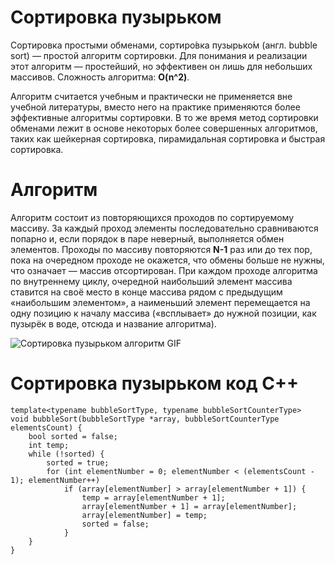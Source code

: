 # Сортировка пузырьком

Сортировка простыми обменами, сортиро́вка пузырько́м (англ. bubble sort) — простой алгоритм сортировки. Для понимания и реализации этот алгоритм — простейший, но эффективен он лишь для небольших массивов. Сложность алгоритма: **O(n^2)**.

Алгоритм считается учебным и практически не применяется вне учебной литературы, вместо него на практике применяются более эффективные алгоритмы сортировки. В то же время метод сортировки обменами лежит в основе некоторых более совершенных алгоритмов, таких как шейкерная сортировка, пирамидальная сортировка и быстрая сортировка.

# Алгоритм
Алгоритм состоит из повторяющихся проходов по сортируемому массиву. За каждый проход элементы последовательно сравниваются попарно и, если порядок в паре неверный, выполняется обмен элементов. Проходы по массиву повторяются **N-1** раз или до тех пор, пока на очередном проходе не окажется, что обмены больше не нужны, что означает — массив отсортирован. При каждом проходе алгоритма по внутреннему циклу, очередной наибольший элемент массива ставится на своё место в конце массива рядом с предыдущим «наибольшим элементом», а наименьший элемент перемещается на одну позицию к началу массива («всплывает» до нужной позиции, как пузырёк в воде, отсюда и название алгоритма).

![Сортировка пузырьком алгоритм GIF](https://upload.wikimedia.org/wikipedia/commons/c/c8/Bubble-sort-example-300px.gif)

# Сортировка пузырьком код C++
~~~
template<typename bubbleSortType, typename bubbleSortCounterType>
void bubbleSort(bubbleSortType *array, bubbleSortCounterType elementsCount) {
    bool sorted = false;
    int temp;
    while (!sorted) {
        sorted = true;
        for (int elementNumber = 0; elementNumber < (elementsCount - 1); elementNumber++)
            if (array[elementNumber] > array[elementNumber + 1]) {
                temp = array[elementNumber + 1];
                array[elementNumber + 1] = array[elementNumber];
                array[elementNumber] = temp;
                sorted = false;
            }
    }
}
~~~